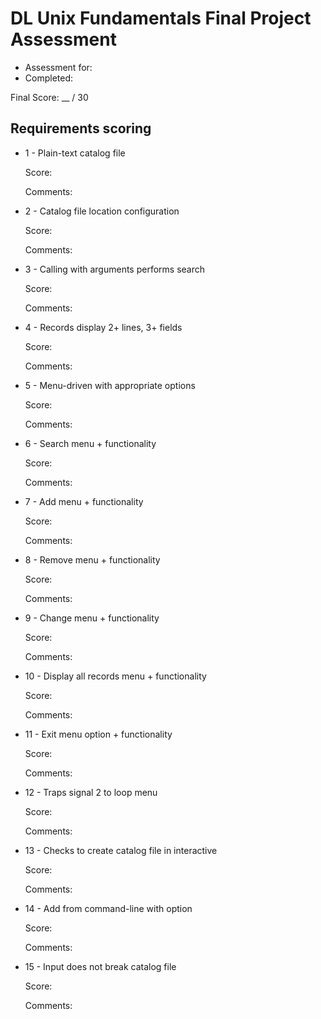 DL Unix Fundamentals Final Project Assessment
=============================================

* Assessment for:
* Completed:

Final Score: \_\_ / 30

Requirements scoring
--------------------

* 1 - Plain-text catalog file

  Score:

  Comments:

* 2 - Catalog file location configuration

  Score:

  Comments:

* 3 - Calling with arguments performs search

  Score:

  Comments:

* 4 - Records display 2+ lines, 3+ fields

  Score:

  Comments:

* 5 - Menu-driven with appropriate options

  Score:

  Comments:

* 6 - Search menu + functionality

  Score:

  Comments:

* 7 - Add menu + functionality

  Score:

  Comments:

* 8 - Remove menu + functionality

  Score:

  Comments:

* 9 - Change menu + functionality

  Score:

  Comments:

* 10 - Display all records menu + functionality

  Score:

  Comments:

* 11 - Exit menu option + functionality

  Score:

  Comments:

* 12 - Traps signal 2 to loop menu

  Score:

  Comments:

* 13 - Checks to create catalog file in interactive

  Score:

  Comments:

* 14 - Add from command-line with option

  Score:

  Comments:

* 15 - Input does not break catalog file

  Score:

  Comments:
